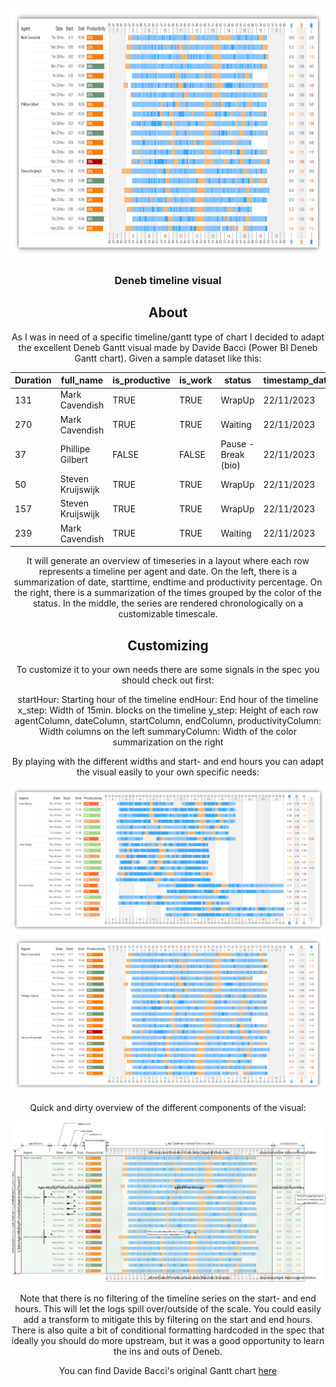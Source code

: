 <!-- PROJECT LOGO -->
<br />
<div align="center">
  <a href="https://github.com/JapeNL/deneb-timeline">
    <img src="Sample2.png" alt="sample" width="800" height="400">
  </a>

<h3 align="center">Deneb timeline visual</h3>

<!-- ABOUT THE PROJECT -->
## About

As I was in need of a specific timeline/gantt type of chart I decided to adapt the excellent Deneb Gantt visual made by Davide Bacci (Power BI Deneb Gantt chart). Given a sample dataset like this:

| Duration | full_name         | is_productive | is_work | status              | timestamp_date | timestampEnd     | timestampStart   | color   |
|----------|-------------------|---------------|---------|---------------------|----------------|------------------|------------------|---------|
| 131      | Mark Cavendish    | TRUE          | TRUE    | WrapUp              | 22/11/2023     | 22/11/2023 08:55 | 22/11/2023 08:53 | #39A7FF |
| 270      | Mark Cavendish    | TRUE          | TRUE    | Waiting             | 22/11/2023     | 22/11/2023 09:00 | 22/11/2023 08:55 | #87C4FF |
| 37       | Phillipe Gilbert  | FALSE         | FALSE   | Pause - Break (bio) | 22/11/2023     | 22/11/2023 09:00 | 22/11/2023 08:59 | #F9B572 |
| 50       | Steven Kruijswijk | TRUE          | TRUE    | WrapUp              | 22/11/2023     | 22/11/2023 09:00 | 22/11/2023 08:59 | #39A7FF |
| 157      | Steven Kruijswijk | TRUE          | TRUE    | WrapUp              | 22/11/2023     | 22/11/2023 09:02 | 22/11/2023 09:00 | #39A7FF |
| 239      | Mark Cavendish    | TRUE          | TRUE    | Waiting             | 22/11/2023     | 22/11/2023 09:03 | 22/11/2023 09:00 | #87C4FF |

It will generate an overview of timeseries in a layout where each row represents a timeline per agent and date. On the left, there is a summarization of date, starttime, endtime and productivity percentage. On the right, there is a summarization of the times grouped by the color of the status. In the middle, the series are rendered chronologically on a customizable timescale.

<!-- GETTING STARTED -->
## Customizing

To customize it to your own needs there are some signals in the spec you should check out first:

startHour: Starting hour of the timeline
endHour: End hour of the timeline
x_step: Width of 15min. blocks on the timeline
y_step: Height of each row
agentColumn, dateColumn, startColumn, endColumn, productivityColumn: Width columns on the left
summaryColumn: Width of the color summarization on the right

By playing with the different widths and start- and end hours you can adapt the visual easily to your own specific needs:
  
 <a href="https://github.com/JapeNL/deneb-timeline">
    <img src="Sample1.png" alt="sample">
  </a>
  
  <a href="https://github.com/JapeNL/deneb-timeline">
    <img src="Sample2.png" alt="sample2">
  </a>

Quick and dirty overview of the different components of the visual:

  <a href="https://github.com/JapeNL/deneb-timeline">
    <img src="deneb-timeline-overview.png" alt="sample2">
  </a>

Note that there is no filtering of the timeline series on the start- and end hours. This will let the logs spill over/outside of the scale. You could easily add a transform to mitigate this by filtering on the start and end hours. There is also quite a bit of conditional formatting hardcoded in the spec that ideally you should do more upstream, but it was a good opportunity to learn the ins and outs of Deneb.

You can find Davide Bacci's original Gantt chart [here](https://github.com/PBI-David/Deneb-Showcase/tree/main)
